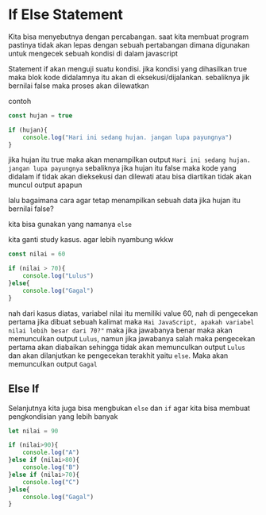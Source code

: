 # If Else Statement

Kita bisa menyebutnya dengan percabangan. saat kita membuat program pastinya tidak akan lepas dengan sebuah pertabangan dimana digunakan untuk mengecek sebuah kondisi di dalam javascript

Statement if akan menguji suatu kondisi. jika kondisi yang dihasilkan true maka blok kode didalamnya itu akan di eksekusi/dijalankan. sebaliknya jik bernilai false maka proses akan dilewatkan

contoh

```js
const hujan = true

if (hujan){
    console.log("Hari ini sedang hujan. jangan lupa payungnya")
}
```

jika hujan itu true maka akan menampilkan output `Hari ini sedang hujan. jangan lupa payungnya` sebaliknya jika hujan itu false maka kode yang didalam if tidak akan dieksekusi dan dilewati atau bisa diartikan tidak akan muncul output apapun

lalu bagaimana cara agar tetap menampilkan sebuah data jika hujan itu bernilai false?

kita bisa gunakan yang namanya `else`

kita ganti study kasus. agar lebih nyambung wkkw

```js
const nilai = 60

if (nilai > 70){
    console.log("Lulus")
}else{
    console.log("Gagal")
}
```

nah dari kasus diatas, variabel nilai itu memiliki value 60, nah di pengecekan pertama jika dibuat sebuah kalimat maka `Hai JavaScript, apakah variabel nilai lebih besar dari 70?"` maka jika jawabanya benar maka akan memunculkan output `Lulus`, namun jika jawabanya salah maka pengecekan pertama akan diabaikan sehingga tidak akan memunculkan output `Lulus` dan akan dilanjutkan ke pengecekan terakhit yaitu `else`. Maka akan memunculkan output `Gagal`

## Else If

Selanjutnya kita juga bisa mengbukan `else` dan `if` agar kita bisa membuat pengkondisian yang lebih banyak

```js
let nilai = 90

if (nilai>90){
    console.log("A")
}else if (nilai>80){
    console.log("B")
}else if (nilai>70){
    console.log("C")
}else{
    console.log("Gagal")
}
```